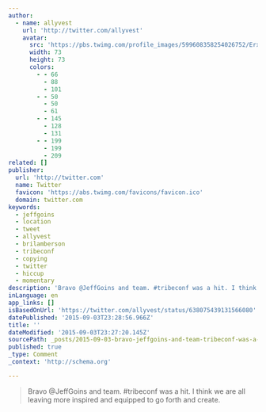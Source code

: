 ```yaml
---
author:
  - name: allyvest
    url: 'http://twitter.com/allyvest'
    avatar:
      src: 'https://pbs.twimg.com/profile_images/599608358254026752/Erxs5ug2_bigger.jpg'
      width: 73
      height: 73
      colors:
        - - 66
          - 88
          - 101
        - - 50
          - 50
          - 61
        - - 145
          - 128
          - 131
        - - 199
          - 199
          - 209
related: []
publisher:
  url: 'http://twitter.com'
  name: Twitter
  favicon: 'https://abs.twimg.com/favicons/favicon.ico'
  domain: twitter.com
keywords:
  - jeffgoins
  - location
  - tweet
  - allyvest
  - brilamberson
  - tribeconf
  - copying
  - twitter
  - hiccup
  - momentary
description: 'Bravo @JeffGoins and team. #tribeconf was a hit. I think we are all leaving more inspired and equipped to go forth and create.'
inLanguage: en
app_links: []
isBasedOnUrl: 'https://twitter.com/allyvest/status/638075439131566080'
datePublished: '2015-09-03T23:28:56.966Z'
title: ''
dateModified: '2015-09-03T23:27:20.145Z'
sourcePath: _posts/2015-09-03-bravo-jeffgoins-and-team-tribeconf-was-a-hit-i-think-we.md
published: true
_type: Comment
_context: 'http://schema.org'

---
```

> Bravo &commat;JeffGoins and team&period; &num;tribeconf was a hit&period; I think we are all leaving more inspired and equipped to go forth and create&period;